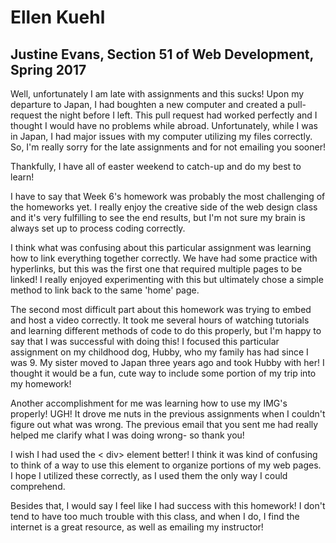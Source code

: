 # Ellen Kuehl

## Justine Evans, Section 51 of Web Development, Spring 2017




Well, unfortunately I am late with assignments and this sucks! Upon my departure to Japan, I had boughten a new computer and created a pull-request the night before I left. This pull request had worked perfectly and I thought I would have no problems while abroad. Unfortunately, while I was in Japan, I had major issues with my computer utilizing my files correctly. So, I'm really sorry for the late assignments and for not emailing you sooner!

Thankfully, I have all of easter weekend to catch-up and do my best to learn!

I have to say that Week 6's homework was probably the most challenging of the homeworks yet. I really enjoy the creative side of the web design class and it's very fulfilling to see the end results, but I'm not sure my brain is always set up to process coding correctly.

 I think what was confusing about this particular assignment was learning how to link everything together correctly. We have had some practice with hyperlinks, but this was the first one that required multiple pages to be linked! I really enjoyed experimenting with this but ultimately chose a simple method to link back to the same 'home' page.

The second most difficult part about this homework was trying to embed and host a video correctly. It took me several hours of watching tutorials and learning different methods of code to do this properly, but I'm happy to say that I was successful with doing this! I focused this particular assignment on my childhood dog, Hubby, who my family has had since I was 9. My sister moved to Japan three years ago and took Hubby with her! I thought it would be a fun, cute way to include some portion of my trip into my homework!

Another accomplishment for me was learning how to use my IMG's properly! UGH! It drove me nuts in the previous assignments when I couldn't figure out what was wrong. The previous email that you sent me had really helped me clarify what I was doing wrong- so thank you!

I wish I had used the < div> element better! I think it was kind of confusing to think of a way to use this element to organize portions of my web pages. I hope I utilized these correctly, as I used them the only way I could comprehend.

Besides that, I would say I feel like I had success with this homework! I don't tend to have too much trouble with this class, and when I do, I find the internet is a great resource, as well as emailing my instructor!
